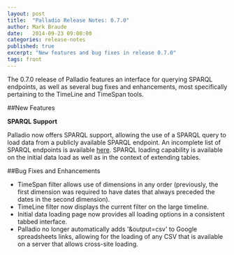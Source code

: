 ```yaml
---
layout: post
title:  "Palladio Release Notes: 0.7.0"
author: Mark Braude
date:   2014-09-23 09:00:00
categories: release-notes
published: true
excerpt: "New features and bug fixes in release 0.7.0"
tags: front
---
```


The 0.7.0 release of Palladio features an interface for querying SPARQL endpoints, as well as several bug fixes and enhancements, most specifically pertaining to the TimeLine and TimeSpan tools.

##New Features


**SPARQL Support**

Palladio now offers SPARQL support, allowing the use of a SPARQL query to load data from a publicly available SPARQL endpoint. An incomplete list of SPARQL endpoints is available [here](http://www.w3.org/wiki/SparqlEndpoints).
SPARQL loading capability is available on the initial data load as well as in the context of extending tables.


##Bug Fixes and Enhancements

* TimeSpan filter allows use of dimensions in any order (previously, the first dimension was required to have dates that always preceded the dates in the second dimension).
* TimeLine filter now displays the current filter on the large timeline.
* Initial data loading page now provides all loading options in a consistent tabbed interface.
* Palladio no longer automatically adds '&output=csv' to Google spreadsheets links, allowing for the loading of any CSV that is available on a server that allows cross-site loading.
